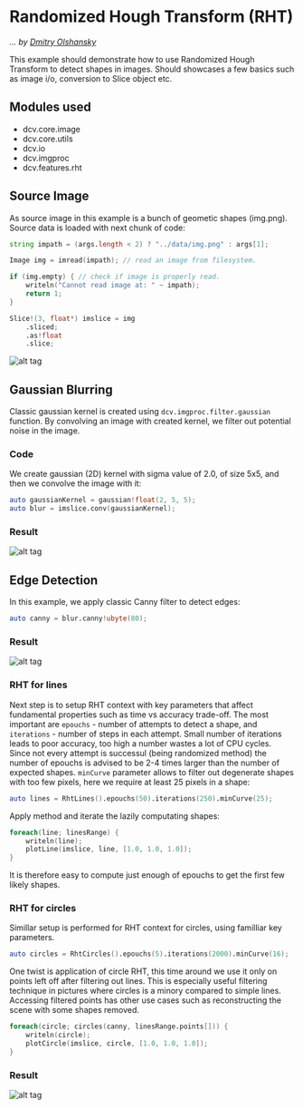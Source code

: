 # Randomized Hough Transform (RHT)
*... by [Dmitry Olshansky](https://github.com/DmitryOlshansky)*


This example should demonstrate how to use Randomized Hough Transform to detect
shapes in images. 
Should showcases a few basics such as image i/o, conversion to Slice object etc.


## Modules used
* dcv.core.image
* dcv.core.utils
* dcv.io
* dcv.imgproc
* dcv.features.rht

## Source Image

As source image in this example is a bunch of geometic shapes (img.png).
Source data is loaded with next chunk of code:

```d
string impath = (args.length < 2) ? "../data/img.png" : args[1];

Image img = imread(impath); // read an image from filesystem.

if (img.empty) { // check if image is properly read.
    writeln("Cannot read image at: " ~ impath);
    return 1;
}

Slice!(3, float*) imslice = img
    .sliced;
    .as!float
    .slice;
```

![alt tag](https://github.com/libmir/dcv/blob/master/examples/data/img.png)


## Gaussian Blurring

Classic gaussian kernel is created using ```dcv.imgproc.filter.gaussian``` function. By convolving an image with created kernel, we filter out potential noise in the image.

### Code

We create gaussian (2D) kernel with sigma value of 2.0, of size 5x5, and then we convolve the image 
with it:

```d
auto gaussianKernel = gaussian!float(2, 5, 5);
auto blur = imslice.conv(gaussianKernel);
```

### Result

![alt tag](https://github.com/libmir/dcv/blob/master/examples/rht/result/outblur.png)


## Edge Detection

In this example, we apply classic Canny filter to detect edges:

```d
auto canny = blur.canny!ubyte(80);
```

### Result

![alt tag](https://github.com/libmir/dcv/blob/master/examples/rht/result/canny.png)


### RHT for lines

Next step is to setup RHT context with key parameters that affect fundamental  properties such as time vs accuracy trade-off. The most important are `epouchs` - number of attempts to detect a shape, and `iterations` - number of steps in each attempt. Small number of iterations leads to poor accuracy, too high a number wastes a lot of CPU cycles. Since not every attempt is successul (being randomized method) the number of epouchs is advised to be 2-4 times larger than the number of expected shapes. `minCurve` parameter allows to filter out degenerate shapes with too few pixels, here we require at least 25 pixels in a shape:

```d
auto lines = RhtLines().epouchs(50).iterations(250).minCurve(25);
```

Apply method and iterate the lazily computating shapes:
```d
foreach(line; linesRange) {
	writeln(line);
	plotLine(imslice, line, [1.0, 1.0, 1.0]);
}
``` 
It is therefore easy to compute just enough of epouchs to get the first few likely shapes. 

### RHT for circles

Simillar setup is performed for RHT context for circles, using familliar key parameters.

```d
auto circles = RhtCircles().epouchs(5).iterations(2000).minCurve(16);
```

One twist is application of circle RHT, this time around we use it only on points left off after filtering out lines. This is especially useful filtering technique in pictures where circles is a minory compared to simple lines. Accessing filtered points has other use cases such as reconstructing the scene with some shapes removed.

```d
foreach(circle; circles(canny, linesRange.points[])) {
	writeln(circle);
	plotCircle(imslice, circle, [1.0, 1.0, 1.0]);
}
```

### Result

![alt tag](https://github.com/libmir/dcv/blob/master/examples/rht/result/rht.png)
